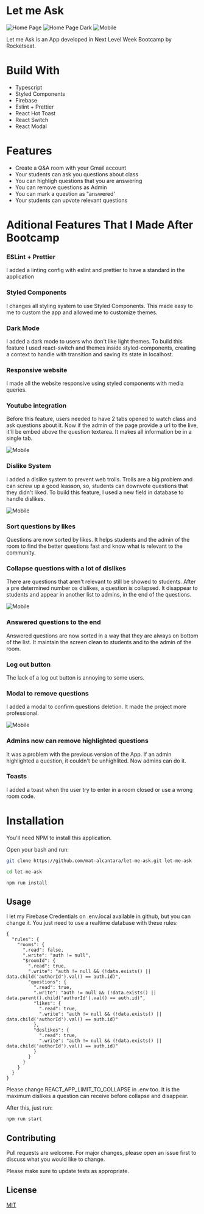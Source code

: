 # Let me Ask

![Home Page](./src/assets/web-home.png)
![Home Page Dark](./src/assets/web-home-dark.png)
![Mobile](./src/assets/mobile-views.png)

Let me Ask is an App developed in Next Level Week Bootcamp by Rocketseat.

# Build With

- Typescript
- Styled Components
- Firebase
- Eslint + Prettier
- React Hot Toast
- React Switch
- React Modal

# Features

- Create a Q&A room with your Gmail account
- Your students can ask you questions about class
- You can highligh questions that you are answering
- You can remove questions as Admin
- You can mark a question as "answered'
- Your students can upvote relevant questions

# Aditional Features That I Made After Bootcamp

### ESLint + Prettier

I added a linting config with eslint and prettier to have a standard in the application

### Styled Components

I changes all styling system to use Styled Components. This made easy to me to custom the app and allowed me to customize themes.

### Dark Mode

I added a dark mode to users who don't like light themes. To build this feature I used react-switch and themes inside styled-components, creating a context to handle with transition and saving its state in localhost.

### Responsive website

I made all the website responsive using styled components with media queries.

### Youtube integration

Before this feature, users needed to have 2 tabs opened to watch class and ask questions about it. Now if the admin of the page provide a url to the live, it'll be embed above the question textarea. It makes all information be in a single tab.

![Mobile](./src/assets/youtube-integration.png)

### Dislike System

I added a dislike system to prevent web trolls. Trolls are a big problem and can screw up a good leasson, so, students can downvote questions that they didn't liked. To build this feature, I used a new field in database to handle dislikes.

![Mobile](./src/assets/dislike-system.png)

### Sort questions by likes

Questions are now sorted by likes. It helps students and the admin of the room to find the better questions fast and know what is relevant to the community.

### Collapse questions with a lot of dislikes

There are questions that aren't relevant to still be showed to students. After a pre determined number os dislikes, a question is collapsed. It disappear to students and appear in another list to admins, in the end of the questions.

![Mobile](./src/assets/collapsed-answer.png)

### Answered questions to the end

Answered questions are now sorted in a way that they are always on bottom of the list. It maintain the screen clean to students and to the admin of the room.

### Log out button

The lack of a log out button is annoying to some users.

### Modal to remove questions

I added a modal to confirm questions deletion. It made the project more professional.

![Mobile](./src/assets/modal-example.png)

### Admins now can remove highlighted questions

It was a problem with the previous version of the App. If an admin highlighted a question, it couldn't be unhighlited. Now admins can do it.

### Toasts

I added a toast when the user try to enter in a room closed or use a wrong room code.

# Installation

You'll need NPM to install this application.

Open your bash and run:

```bash
git clone https://github.com/mat-alcantara/let-me-ask.git let-me-ask
```

```bash
cd let-me-ask
```

```bash
npm run install
```

## Usage

I let my Firebase Credentials on .env.local available in github, but you can change it. You just need to use a realtime database with these rules:

```
{
  "rules": {
    "rooms": {
      ".read": false,
      ".write": "auth != null",
      "$roomId": {
        ".read": true,
        ".write": "auth != null && (!data.exists() || data.child('authorId').val() == auth.id)",
        "questions": {
          ".read": true,
          ".write": "auth != null && (!data.exists() || data.parent().child('authorId').val() == auth.id)",
          "likes": {
            ".read": true,
            ".write": "auth != null && (!data.exists() || data.child('authorId').val() == auth.id)"
          },
          "deslikes": {
            ".read": true,
            ".write": "auth != null && (!data.exists() || data.child('authorId').val() == auth.id)"
          }
        }
      }
    }
  }
}
```

Please change REACT_APP_LIMIT_TO_COLLAPSE in .env too. It is the maximum dislikes a question can receive before collapse and disappear.

After this, just run:

```bash
npm run start
```

## Contributing

Pull requests are welcome. For major changes, please open an issue first to discuss what you would like to change.

Please make sure to update tests as appropriate.

## License

[MIT](https://choosealicense.com/licenses/mit/)
